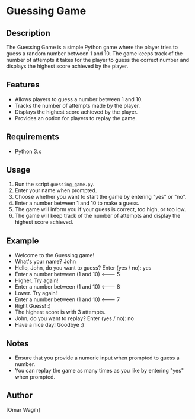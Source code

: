 # Guessing Game

## Description
The Guessing Game is a simple Python game where the player tries to guess a random number between 1 and 10. The game keeps track of the number of attempts it takes for the player to guess the correct number and displays the highest score achieved by the player.

## Features
- Allows players to guess a number between 1 and 10.
- Tracks the number of attempts made by the player.
- Displays the highest score achieved by the player.
- Provides an option for players to replay the game.

## Requirements
- Python 3.x

## Usage
1. Run the script `guessing_game.py`.
2. Enter your name when prompted.
3. Choose whether you want to start the game by entering "yes" or "no".
4. Enter a number between 1 and 10 to make a guess.
5. The game will inform you if your guess is correct, too high, or too low.
6. The game will keep track of the number of attempts and display the highest score achieved.

## Example
- Welcome to the Guessing game!
- What's your name? John
- Hello, John, do you want to guess? Enter (yes / no): yes
- Enter a number between (1 and 10) <--- 5
- Higher. Try again!
- Enter a number between (1 and 10) <--- 8
- Lower. Try again!
- Enter a number between (1 and 10) <--- 7
- Right Guess! :)
- The highest score is with 3 attempts.
- John, do you want to replay? Enter (yes / no): no
- Have a nice day! Goodbye :)


## Notes
- Ensure that you provide a numeric input when prompted to guess a number.
- You can replay the game as many times as you like by entering "yes" when prompted.

## Author
[Omar Wagih]

